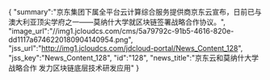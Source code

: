 {
	"summary":"京东集团下属全平台云计算综合服务提供商京东云宣布，日前已与澳大利亚顶尖学府之一——莫纳什大学就区块链签署战略合作协议。",
	"image_url":"//img1.jcloudcs.com/cms/5a79792c-91b5-4616-820e-dd1117a6746220180904140954.png",
	"jss_url":"http://img1.jcloudcs.com/jdcloud-portal/News_Content_128",
	"jss_key":"News_Content_128",
	"id":"128",
	"news_title":"京东云和莫纳什大学战略合作  发力区块链底层技术研发应用"
}